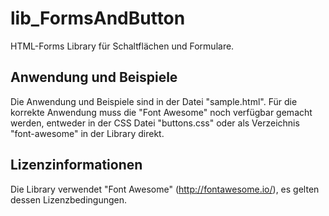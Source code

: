 # lib_FormsAndButton
HTML-Forms Library für Schaltflächen und Formulare.

## Anwendung und Beispiele
Die Anwendung und Beispiele sind in der Datei "sample.html".
Für die korrekte Anwendung muss die "Font Awesome" noch verfügbar gemacht werden, entweder in der CSS Datei "buttons.css" oder als Verzeichnis "font-awesome" in der Library direkt.

## Lizenzinformationen
Die Library verwendet "Font Awesome" (http://fontawesome.io/), es gelten dessen Lizenzbedingungen.
